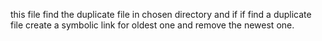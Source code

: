 this file find the duplicate file in chosen directory and if if find a duplicate file create a symbolic link for oldest one and remove the newest one.
